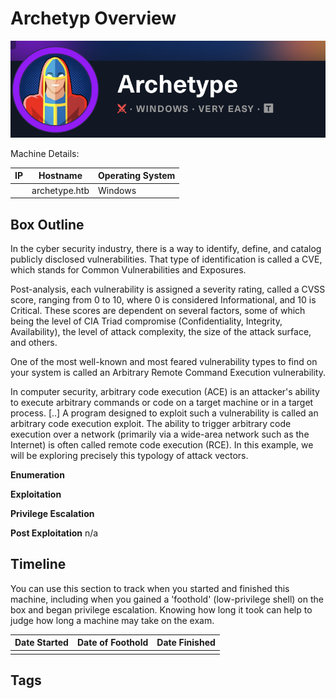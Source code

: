 
# Archetyp Overview

![](assets/Pasted%20image%2020240629224537.png)

Machine Details:

| IP  | Hostname      | Operating System |
| --- | ------------- | ---------------- |
|     | archetype.htb | Windows          |

## Box Outline

In the cyber security industry, there is a way to identify, define, and catalog publicly disclosed vulnerabilities. That type of identification is called a CVE, which stands for Common Vulnerabilities and Exposures.

Post-analysis, each vulnerability is assigned a severity rating, called a CVSS score, ranging from 0 to 10, where 0 is considered Informational, and 10 is Critical. These scores are dependent on several factors, some of which being the level of CIA Triad compromise (Confidentiality, Integrity, Availability), the level of attack complexity, the size of the attack surface, and others.

One of the most well-known and most feared vulnerability types to find on your system is called an Arbitrary Remote Command Execution vulnerability.

In computer security, arbitrary code execution (ACE) is an attacker's ability to execute arbitrary commands or code on a target machine or in a target process. [..] A program designed to exploit such a vulnerability is called an arbitrary code execution exploit. The ability to trigger arbitrary code execution over a network (primarily via a wide-area network such as the Internet) is often called remote code execution (RCE).
In this example, we will be exploring precisely this typology of attack vectors.



**Enumeration**



**Exploitation**



**Privilege Escalation**



**Post Exploitation**
n/a


## Timeline

You can use this section to track when you started and finished this machine, including when you gained a 'foothold' (low-privilege shell) on the box and began privilege escalation. Knowing how long it took can help to judge how long a machine may take on the exam.

| Date Started | Date of Foothold | Date Finished |
| ------------ | ---------------- | ------------- |
|              |                  |               |

## Tags

